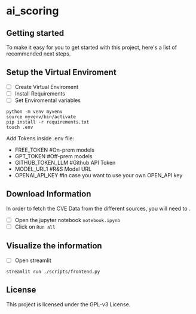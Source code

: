 # ai_scoring

## Getting started

To make it easy for you to get started with this project, here's a list of recommended next steps.

## Setup the Virtual Enviroment

- [ ] Create Virtual Enviroment
- [ ] Install Requirements
- [ ] Set Enviromental variables

```
python -m venv myvenv
source myvenv/bin/activate
pip install -r requirements.txt
touch .env
```
Add Tokens inside .env file:
- FREE_TOKEN #On-prem models
- GPT_TOKEN #Off-prem models
- GITHUB_TOKEN_LLM #Github API Token
- MODEL_URL1 #R&S Model URL
- OPENAI_API_KEY #In case you want to use your own OPEN_API key

## Download Information
In order to fetch the CVE Data from the different sources, you will need to .
- [ ] Open the jupyter notebook `notebook.ipynb`
- [ ] Click on `Run all`

## Visualize the information

- [ ] Open streamlit
```
streamlit run ./scripts/frontend.py
```

## License
This project is licensed under the GPL-v3 License.


